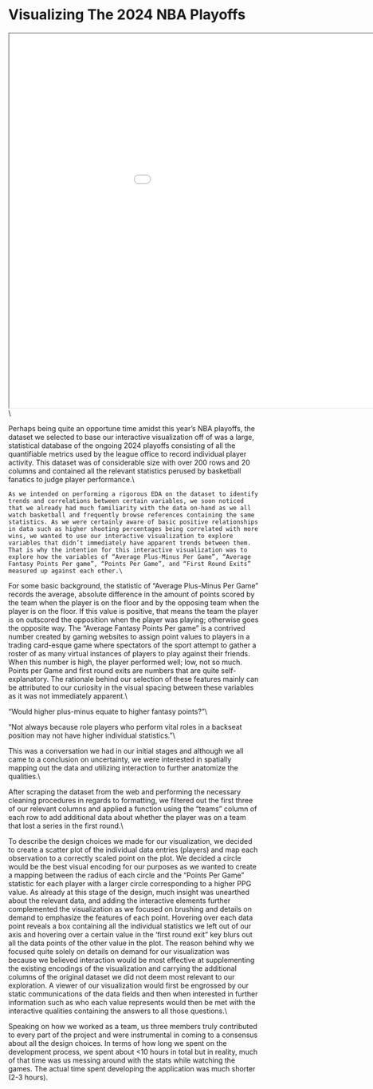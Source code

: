 # Visualizing The 2024 NBA Playoffs
<iframe src="visualization.html" width="1100" height="750" margin-left="-100"></iframe>\

  Perhaps being quite an opportune time amidst this year’s NBA playoffs, the dataset we selected to base our interactive visualization off of was a large, statistical database of the ongoing 2024 playoffs consisting of all the quantifiable metrics used by the league office to record individual player activity. This dataset was of considerable size with over 200 rows and 20 columns and contained all the relevant statistics perused by basketball fanatics to judge player performance.\

	As we intended on performing a rigorous EDA on the dataset to identify trends and correlations between certain variables, we soon noticed that we already had much familiarity with the data on-hand as we all watch basketball and frequently browse references containing the same statistics. As we were certainly aware of basic positive relationships in data such as higher shooting percentages being correlated with more wins, we wanted to use our interactive visualization to explore variables that didn’t immediately have apparent trends between them. That is why the intention for this interactive visualization was to explore how the variables of “Average Plus-Minus Per Game”, “Average Fantasy Points Per game”, “Points Per Game”, and “First Round Exits” measured up against each other.\
 

For some basic background, the statistic of “Average Plus-Minus Per Game” records the average, absolute difference in the amount of points scored by the team when the player is on the floor and by the opposing team when the player is on the floor. If this value is positive, that means the team the player is on outscored the opposition when the player was playing; otherwise goes the opposite way. The “Average Fantasy Points Per game” is a contrived number created by gaming websites to assign point values to players in a trading card-esque game where spectators of the sport attempt to gather a roster of as many virtual instances of players to play against their friends. When this number is high, the player performed well; low, not so much. Points per Game and first round exits are numbers that are quite self-explanatory. The rationale behind our selection of these features mainly can be attributed to our curiosity in the visual spacing between these variables as it was not immediately apparent.\

“Would higher plus-minus equate to higher fantasy points?”\

“Not always because role players who perform vital roles in a backseat position may not have higher individual statistics.”\

This was a conversation we had in our initial stages and although we all came to a conclusion on uncertainty, we were interested in spatially mapping out the data and utilizing interaction to further anatomize the qualities.\

After scraping the dataset from the web and performing the necessary cleaning procedures in regards to formatting, we filtered out the first three of our relevant columns and applied a function using the “teams” column of each row to add additional data about whether the player was on a team that lost a series in the first round.\

To describe the design choices we made for our visualization, we decided to create a scatter plot of the individual data entries (players) and map each observation to a correctly scaled point on the plot. We decided a circle would be the best visual encoding for our purposes as we wanted to create a mapping between the radius of each circle and the “Points Per Game” statistic for each player with a larger circle corresponding to a higher PPG value. As already at this stage of the design, much insight was unearthed about the relevant data, and adding the interactive elements further complemented the visualization as we focused on brushing and details on demand to emphasize the features of each point. Hovering over each data point reveals a box containing all the individual statistics we left out of our axis and hovering over a certain value in the ‘first round exit” key blurs out all the data points of the other value in the plot. The reason behind why we focused quite solely on details on demand for our visualization was because we believed interaction would be most effective at supplementing the existing encodings of the visualization and carrying the additional columns of the original dataset we did not deem most relevant to our exploration. A viewer of our visualization would first be engrossed by our static communications of the data fields and then when interested in further information such as who each value represents would then be met with the interactive qualities containing the answers to all those questions.\

Speaking on how we worked as a team, us three members truly contributed to every part of the project and were instrumental in coming to a consensus about all the design choices. In terms of how long we spent on the development process, we spent about <10 hours in total but in reality, much of that time was us messing around with the stats while watching the games. The actual time spent developing the application was much shorter (2-3 hours).

